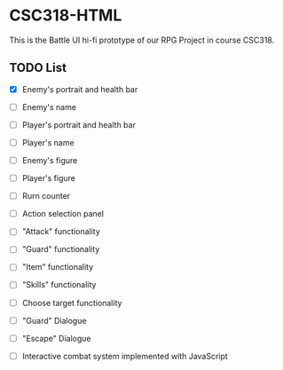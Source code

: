 # CSC318-HTML
This is the Battle UI hi-fi prototype of our RPG Project in course CSC318.

## TODO List
- [x] Enemy's portrait and health bar
- [ ] Enemy's name
- [ ] Player's portrait and health bar
- [ ] Player's name
- [ ] Enemy's figure
- [ ] Player's figure
- [ ] Rurn counter
- [ ] Action selection panel
- [ ] "Attack" functionality
- [ ] "Guard" functionality
- [ ] "Item" functionality
- [ ] "Skills" functionality
- [ ] Choose target functionality
- [ ] "Guard" Dialogue
- [ ] "Escape" Dialogue
- [ ] Interactive combat system implemented with JavaScript

